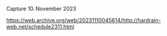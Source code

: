 Capture 
10. November 2023

https://web.archive.org/web/20231110045614/http://hardrain-web.net/schedule2311.html
